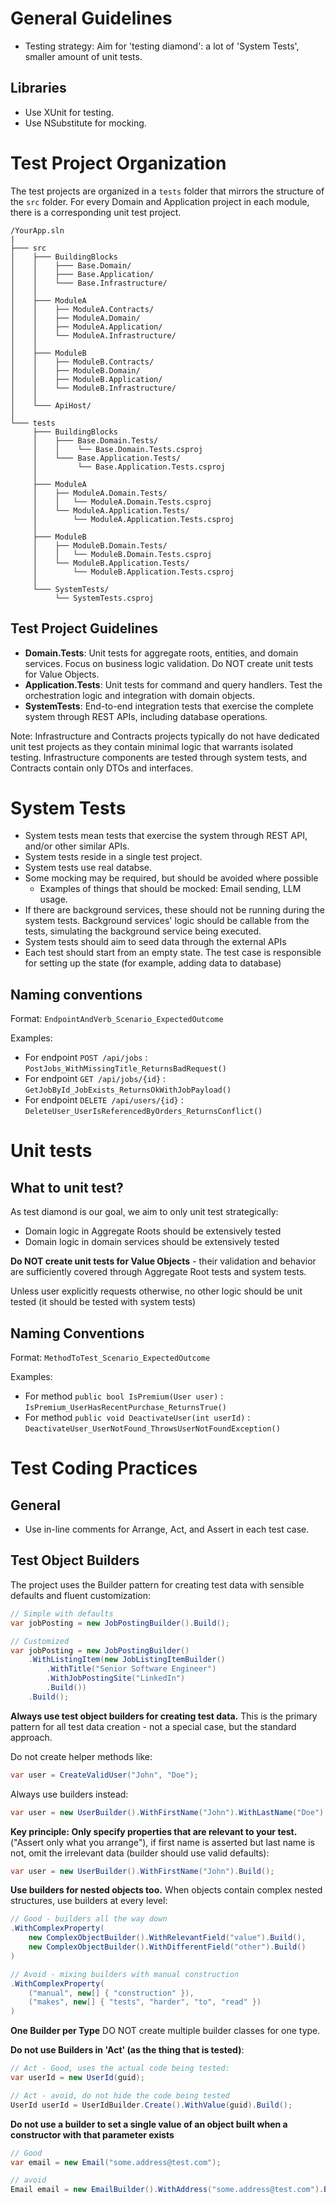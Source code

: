 # General Guidelines

- Testing strategy: Aim for 'testing diamond': a lot of 'System Tests', smaller amount of unit tests.

## Libraries

- Use XUnit for testing.
- Use NSubstitute for mocking.

# Test Project Organization

The test projects are organized in a `tests` folder that mirrors the structure of the `src` folder. For every Domain and Application project in each module, there is a corresponding unit test project.

```text
/YourApp.sln
|
├─── src
│    ├─── BuildingBlocks
│    │    ├─── Base.Domain/
│    │    ├─── Base.Application/
│    │    └─── Base.Infrastructure/
│    │
│    ├─── ModuleA
│    │    ├── ModuleA.Contracts/
│    │    ├── ModuleA.Domain/
│    │    ├── ModuleA.Application/
│    │    └── ModuleA.Infrastructure/
│    │
│    ├─── ModuleB
│    │    ├── ModuleB.Contracts/
│    │    ├── ModuleB.Domain/
│    │    ├── ModuleB.Application/
│    │    └── ModuleB.Infrastructure/
│    │
│    └─── ApiHost/
│
└─── tests
     ├─── BuildingBlocks
     │    ├─── Base.Domain.Tests/
     │    │    └── Base.Domain.Tests.csproj
     │    └─── Base.Application.Tests/
     │         └── Base.Application.Tests.csproj
     │
     ├─── ModuleA
     │    ├── ModuleA.Domain.Tests/
     │    │   └── ModuleA.Domain.Tests.csproj
     │    └── ModuleA.Application.Tests/
     │        └── ModuleA.Application.Tests.csproj
     │
     ├─── ModuleB
     │    ├── ModuleB.Domain.Tests/
     │    │   └── ModuleB.Domain.Tests.csproj
     │    └── ModuleB.Application.Tests/
     │        └── ModuleB.Application.Tests.csproj
     │
     └─── SystemTests/
          └── SystemTests.csproj
```

## Test Project Guidelines

- **Domain.Tests**: Unit tests for aggregate roots, entities, and domain services. Focus on business logic validation. Do NOT create unit tests for Value Objects.
- **Application.Tests**: Unit tests for command and query handlers. Test the orchestration logic and integration with domain objects.
- **SystemTests**: End-to-end integration tests that exercise the complete system through REST APIs, including database operations.

Note: Infrastructure and Contracts projects typically do not have dedicated unit test projects as they contain minimal logic that warrants isolated testing. Infrastructure components are tested through system tests, and Contracts contain only DTOs and interfaces.

# System Tests

- System tests mean tests that exercise the system through REST API, and/or other similar APIs.
- System tests reside in a single test project.
- System tests use real databse.
- Some mocking may be required, but should be avoided where possible
  - Examples of things that should be mocked: Email sending, LLM usage.
- If there are background services, these should not be running during the system tests. Background services' logic should be callable from the tests, simulating the background service being executed.
- System tests should aim to seed data through the external APIs
- Each test should start from an empty state. The test case is responsible for setting up the state (for example, adding data to database)

## Naming conventions

Format: `EndpointAndVerb_Scenario_ExpectedOutcome`

Examples:
- For endpoint `POST /api/jobs` :  `PostJobs_WithMissingTitle_ReturnsBadRequest()`
- For endpoint `GET /api/jobs/{id}` : `GetJobById_JobExists_ReturnsOkWithJobPayload()`
- For endpoint `DELETE /api/users/{id}` : `DeleteUser_UserIsReferencedByOrders_ReturnsConflict()`


# Unit tests

## What to unit test?

As test diamond is our goal, we aim to only unit test strategically:
- Domain logic in Aggregate Roots should be extensively tested
- Domain logic in domain services should be extensively tested

**Do NOT create unit tests for Value Objects** - their validation and behavior are sufficiently covered through Aggregate Root tests and system tests.

Unless user explicitly requests otherwise, no other logic should be unit tested (it should be tested with system tests)

## Naming Conventions

Format: `MethodToTest_Scenario_ExpectedOutcome`

Examples:
- For method `public bool IsPremium(User user)` : `IsPremium_UserHasRecentPurchase_ReturnsTrue()`
- For method `public void DeactivateUser(int userId)` : `DeactivateUser_UserNotFound_ThrowsUserNotFoundException()`


# Test Coding Practices

## General
- Use in-line comments for Arrange, Act, and Assert in each test case.

## Test Object Builders

The project uses the Builder pattern for creating test data with sensible defaults and fluent customization:

```csharp
// Simple with defaults
var jobPosting = new JobPostingBuilder().Build();

// Customized 
var jobPosting = new JobPostingBuilder()
    .WithListingItem(new JobListingItemBuilder()
        .WithTitle("Senior Software Engineer")
        .WithJobPostingSite("LinkedIn")
        .Build())
    .Build();
```

**Always use test object builders for creating test data.** This is the primary pattern for all test data creation - not a special case, but the standard approach.

Do not create helper methods like:
```csharp
var user = CreateValidUser("John", "Doe");
```

Always use builders instead:
```csharp
var user = new UserBuilder().WithFirstName("John").WithLastName("Doe").Build();
```

**Key principle: Only specify properties that are relevant to your test.** ("Assert only what you arrange"), if first name is asserted but last name is not, omit the irrelevant data (builder should use valid defaults):
```csharp
var user = new UserBuilder().WithFirstName("John").Build();
```

**Use builders for nested objects too.** When objects contain complex nested structures, use builders at every level:
```csharp
// Good - builders all the way down
.WithComplexProperty(
    new ComplexObjectBuilder().WithRelevantField("value").Build(),
    new ComplexObjectBuilder().WithDifferentField("other").Build()
)

// Avoid - mixing builders with manual construction
.WithComplexProperty(
    ("manual", new[] { "construction" }),
    ("makes", new[] { "tests", "harder", "to", "read" })
)
```

**One Builder per Type** DO NOT create multiple builder classes for one type.

**Do not use Builders in 'Act' (as the thing that is tested)**:

```csharp
// Act - Good, uses the actual code being tested:
var userId = new UserId(guid);

// Act - avoid, do not hide the code being tested
UserId userId = UserIdBuilder.Create().WithValue(guid).Build();
```

**Do not use a builder to set a single value of an object built when a constructor with that parameter exists**
```csharp
// Good
var email = new Email("some.address@test.com");

// avoid
Email email = new EmailBuilder().WithAddress("some.address@test.com").Build();
